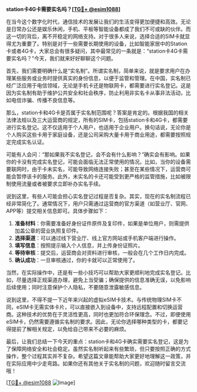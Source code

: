 **station卡4G卡需要实名吗？[[TG💪+ @esim1088](https://t.me/s/esim1088)]**

在当今这个数字化时代，通信技术的发展让我们的生活变得更加便捷和高效。无论是日常办公还是娱乐休闲，手机、平板等智能设备都成了我们不可或缺的伙伴。而这一切的背后，离不开稳定的网络支持。对于很多人来说，选择合适的SIM卡就显得尤为重要了。特别是对于一些需要长期使用的设备，比如智能家居中的Station卡或者4G卡，大家总会有很多疑问，其中最常见的一条就是：“station卡4G卡需要实名吗？”今天，我们就来好好聊聊这个问题。

首先，我们需要明确什么是“实名制”。所谓实名制，简单来说，就是要求用户在办理某些服务或业务时提供真实的身份信息，以便于监管和管理。在中国，实名制已经广泛应用于电信领域，无论是手机卡还是物联网卡，都需要进行实名登记。这是因为实名制有助于维护公共安全和社会秩序，防止利用非实名卡从事非法活动，比如电信诈骗、传播不良信息等。

那么，station卡和4G卡是否属于实名制范围呢？答案是肯定的。根据我国的相关法律法规以及三大运营商的规定，所有的SIM卡，包括station卡和4G卡，都需要进行实名登记。这不仅适用于个人用户，也适用于企业用户。换句话说，无论你是个人购买这些卡用于家庭设备，还是公司采购大量卡用于商业用途，都需要按照规定完成实名认证。

可能有人会问：“那如果我不实名登记，会不会有什么影响？”确实会有影响。如果你的卡没有完成实名登记，可能会面临无法正常使用的情况。比如，当你的设备需要联网时，由于卡未实名，可能导致网络连接失败；甚至在某些情况下，运营商可能会暂停该卡的服务。此外，未实名的卡还可能受到更严格的监管措施，比如被限制使用流量或者被要求立即补办实名手续。

说到这里，有些人可能会担心实名登记过程是否复杂。其实，现在的实名制流程已经非常简化了。通常情况下，用户只需通过运营商的官方渠道（如营业厅、官网、APP等）提交相关信息即可。具体步骤如下：

1. **准备材料**：你需要准备好身份证件原件及复印件，如果是单位用户，则需提供加盖公章的营业执照复印件。
2. **选择渠道**：可以通过线下营业厅、线上官方网站或手机客户端进行操作。
3. **填写信息**：按照提示输入个人信息，并上传身份证照片。
4. **等待审核**：提交后，运营商会对资料进行审核，一般会在几个工作日内完成。
5. **确认成功**：一旦审核通过，你的卡就可以正常使用了。

当然，在实际操作中，还是有一些小技巧可以帮助大家更顺利地完成实名登记。比如，尽量选择正规渠道办理，避免上当受骗；确保提供的信息准确无误，以免影响后续使用；同时注意保护个人隐私，不要随意泄露敏感信息。

说到这里，不得不提一下近年来兴起的虚拟eSIM卡技术。与传统物理SIM卡不同，eSIM卡无需实体卡片，可以直接嵌入到设备中，支持远程配置和切换运营商。这种技术的优势在于灵活性更高，同时也更加符合环保理念。不过，即便使用eSIM卡，仍然需要遵循实名制的要求。因此，无论你选择哪种类型的卡，都要记得提前了解相关规定，以免给自己带来不必要的麻烦。

最后，让我们总结一下今天的重点：station卡和4G卡确实需要实名登记，这是为了保障网络安全和社会稳定。虽然实名制听起来有些繁琐，但只要按照正确的方式操作，整个过程其实并不复杂。希望这篇文章能帮助大家更好地理解这一政策，并在实际应用中少走弯路。如果你还有其他关于实名制的问题，欢迎随时留言交流哦！

[[TG💪+ @esim1088](https://t.me/s/esim1088) ![Image](https://i.postimg.cc/4NQfJmqS/Snipaste-2025-05-13-00-14-12.png)]